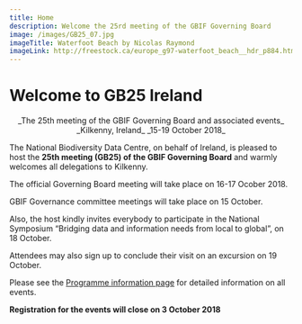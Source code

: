 ```yaml
---
title: Home
description: Welcome the 25rd meeting of the GBIF Governing Board 
image: /images/GB25_07.jpg
imageTitle: Waterfoot Beach by Nicolas Raymond
imageLink: http://freestock.ca/europe_g97-waterfoot_beach__hdr_p884.html
---
```


# Welcome to GB25 Ireland 

<p align="center">_The 25th meeting of the GBIF Governing Board and associated events_
_Kilkenny, Ireland_
_15-19 October 2018_</p>

The National Biodiversity Data Centre, on behalf of Ireland, is pleased to host the **25th meeting (GB25) of the GBIF Governing Board** and warmly welcomes all delegations to Kilkenny. 

The official Governing Board meeting will take place on 16-17 Ocober 2018. 

GBIF Governance committee meetings will take place on 15 October. 

Also, the host kindly invites everybody to participate in the National Symposium “Bridging data and information needs from local to global”, on 18 October. 

Attendees may also sign up to conclude their visit on an excursion on 19 October. 

Please see the [Programme information page](/programme/) for detailed information on all events. 

**Registration for the events will close on 3 October 2018**


